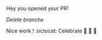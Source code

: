 Hey you opened your PR!

_Delete branche_

Nice work ! :octocat:
Celebrate :tada: :sparkler: :rocket:
